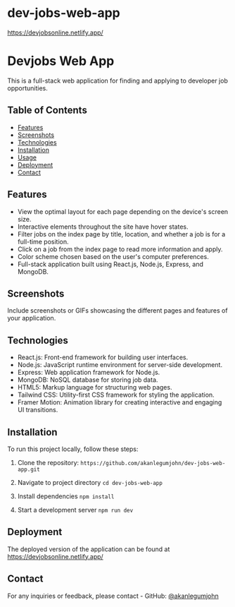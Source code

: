 # dev-jobs-web-app

https://devjobsonline.netlify.app/

# Devjobs Web App

This is a full-stack web application for finding and applying to developer job opportunities.

## Table of Contents

- [Features](#features)
- [Screenshots](#screenshots)
- [Technologies](#technologies)
- [Installation](#installation)
- [Usage](#usage)
- [Deployment](#deployment)
- [Contact](#contact)

## Features

- View the optimal layout for each page depending on the device's screen size.
- Interactive elements throughout the site have hover states.
- Filter jobs on the index page by title, location, and whether a job is for a full-time position.
- Click on a job from the index page to read more information and apply.
- Color scheme chosen based on the user's computer preferences.
- Full-stack application built using React.js, Node.js, Express, and MongoDB.

## Screenshots

Include screenshots or GIFs showcasing the different pages and features of your application.

## Technologies

- React.js: Front-end framework for building user interfaces.
- Node.js: JavaScript runtime environment for server-side development.
- Express: Web application framework for Node.js.
- MongoDB: NoSQL database for storing job data.
- HTML5: Markup language for structuring web pages.
- Tailwind CSS: Utility-first CSS framework for styling the application.
- Framer Motion: Animation library for creating interactive and engaging UI transitions.

## Installation

To run this project locally, follow these steps:

1. Clone the repository:
   `https://github.com/akanlegumjohn/dev-jobs-web-app.git`

2. Navigate to project directory
   `cd dev-jobs-web-app`

3. Install dependencies
   `npm install`

4. Start a development server
   `npm run dev`

## Deployment

The deployed version of the application can be found at
https://devjobsonline.netlify.app/

## Contact

For any inquiries or feedback, please contact - GitHub: [@akanlegumjohn](https://github.com/akanlegumjohn)
